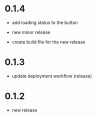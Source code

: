 # 0.1.4
* add loading status to the button

* new minor release

* create build file for the new release
# 0.1.3
* update deployment workflow (release)
# 0.1.2
* new release
